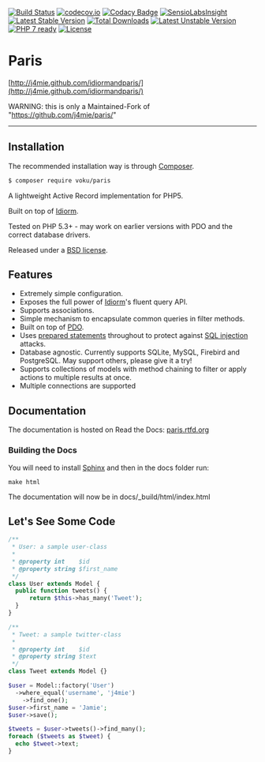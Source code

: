 [![Build Status](https://travis-ci.org/voku/paris.png?branch=master)](https://travis-ci.org/voku/paris)
[![codecov.io](http://codecov.io/github/voku/paris/coverage.svg?branch=master)](http://codecov.io/github/voku/paris?branch=master)
[![Codacy Badge](https://www.codacy.com/project/badge/e46cf50ac9e142668e0d6b47a8ed7cdb)](https://www.codacy.com/app/voku/paris)
[![SensioLabsInsight](https://insight.sensiolabs.com/projects/92e21e1f-d31e-4449-92bf-f895ff87f7d2/mini.png)](https://insight.sensiolabs.com/projects/92e21e1f-d31e-4449-92bf-f895ff87f7d2)
[![Latest Stable Version](https://poser.pugx.org/voku/paris/v/stable)](https://packagist.org/packages/voku/paris) [![Total Downloads](https://poser.pugx.org/voku/paris/downloads)](https://packagist.org/packages/voku/paris) [![Latest Unstable Version](https://poser.pugx.org/voku/paris/v/unstable)](https://packagist.org/packages/voku/paris)
[![PHP 7 ready](http://php7ready.timesplinter.ch/voku/paris/badge.svg)](https://travis-ci.org/voku/paris)
[![License](https://poser.pugx.org/voku/paris/license)](https://packagist.org/packages/voku/paris)

# Paris

[http://j4mie.github.com/idiormandparis/](http://j4mie.github.com/idiormandparis/)

WARNING: this is only a Maintained-Fork of "https://github.com/j4mie/paris/"

---
## Installation

The recommended installation way is through [Composer](https://getcomposer.org).

```bash
$ composer require voku/paris
```

A lightweight Active Record implementation for PHP5.

Built on top of [Idiorm](http://github.com/j4mie/idiorm/).

Tested on PHP 5.3+ - may work on earlier versions with PDO and the correct database drivers.

Released under a [BSD license](http://en.wikipedia.org/wiki/BSD_licenses).

Features
--------

* Extremely simple configuration.
* Exposes the full power of [Idiorm](http://github.com/j4mie/idiorm/)'s fluent query API.
* Supports associations.
* Simple mechanism to encapsulate common queries in filter methods.
* Built on top of [PDO](http://php.net/pdo).
* Uses [prepared statements](http://uk.php.net/manual/en/pdo.prepared-statements.php) throughout to protect against [SQL injection](http://en.wikipedia.org/wiki/SQL_injection) attacks.
* Database agnostic. Currently supports SQLite, MySQL, Firebird and PostgreSQL. May support others, please give it a try!
* Supports collections of models with method chaining to filter or apply actions to multiple results at once.
* Multiple connections are supported

Documentation
-------------

The documentation is hosted on Read the Docs: [paris.rtfd.org](http://paris.rtfd.org)

### Building the Docs ###

You will need to install [Sphinx](http://sphinx-doc.org/) and then in the docs folder run:

    make html

The documentation will now be in docs/_build/html/index.html

Let's See Some Code
-------------------
```php
/**
 * User: a sample user-class
 *
 * @property int    $id
 * @property string $first_name
 */
class User extends Model {
  public function tweets() {
      return $this->has_many('Tweet');
  }
}

/**
 * Tweet: a sample twitter-class
 *
 * @property int    $id
 * @property string $text
 */
class Tweet extends Model {}

$user = Model::factory('User')
  ->where_equal('username', 'j4mie')
    ->find_one();
$user->first_name = 'Jamie';
$user->save();

$tweets = $user->tweets()->find_many();
foreach ($tweets as $tweet) {
  echo $tweet->text;
}
```
